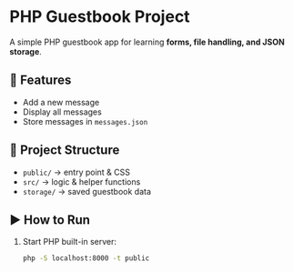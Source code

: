 # PHP Guestbook Project

A simple PHP guestbook app for learning **forms, file handling, and JSON storage**.

## 🚀 Features
- Add a new message
- Display all messages
- Store messages in `messages.json`

## 📂 Project Structure
- `public/` → entry point & CSS
- `src/` → logic & helper functions
- `storage/` → saved guestbook data

## ▶️ How to Run
1. Start PHP built-in server:
   ```bash
   php -S localhost:8000 -t public
